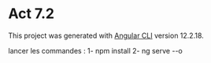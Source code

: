 # Act 7.2

This project was generated with [Angular CLI](https://github.com/angular/angular-cli) version 12.2.18.

lancer les commandes : 
1- npm install
2- ng serve --o